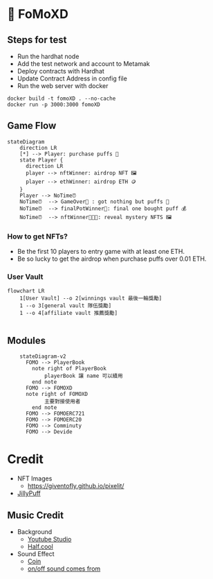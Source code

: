 # 🧁 FoMoXD

## Steps for test

- Run the hardhat node
- Add the test network and account to Metamak
- Deploy contracts with Hardhat
- Update Contract Address in config file
- Run the web server with docker

```
docker build -t fomoXD . --no-cache
docker run -p 3000:3000 fomoXD
```


## Game Flow


```mermaid
stateDiagram
    direction LR
    [*] --> Player: purchase puffs 🧁
    state Player {
      direction LR
      player --> nftWinner: airdrop NFT 🖼️
      player --> ethWinner: airdrop ETH 🪙
    }
    Player --> NoTime⏰ 
    NoTime⏰  --> GameOver🤡 : got nothing but puffs 🧁
    NoTime⏰  --> finalPotWinner🤑: final one bought puff 💰
    NoTime⏰  --> nftWinner👨🏻‍🎨: reveal mystery NFTS 🖼️
```

### How to get NFTs?

- Be the first 10 players to entry game with at least one ETH.
- Be so lucky to get the airdrop when purchase puffs over 0.01 ETH.

### User Vault

```mermaid
flowchart LR
    1[User Vault] --o 2[winnings vault 最後一輪獎勵]
    1 --o 3[general vault 隊伍獎勵]
    1 --o 4[affiliate vault 推薦獎勵]
    
```

## Modules

```mermaid
    stateDiagram-v2
      FOMO --> PlayerBook
        note right of PlayerBook
            playerBook 讓 name 可以續用
        end note
      FOMO --> FOMOXD
      note right of FOMOXD
            主要對接使用者
        end note
      FOMO --> FOMOERC721
      FOMO --> FOMOERC20
      FOMO --> Comminuty
      FOMO --> Devide

```



# Credit
- NFT Images
  - <https://giventofly.github.io/pixelit/>
- [JillyPuff](https://twitter.com/scrixels/status/1136653042642817024)

## Music Credit
-  Background
   - [Youtube Studio](https://studio.youtube.com/channel/UCt4Szwqj1S7I_hA4eZvwK5g/music)
   - [Half.cool](https://www.youtube.com/channel/UCtkVGyrwbsvv0yU6Hn5RG4A)
- Sound Effect
  - [Coin](https://sc.chinaz.com/yinxiao/220716414170.htm)
  - [on/off sound comes from](https://taira-komori.jpn.org/openclose01tw.html)

